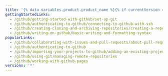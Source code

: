 ```yaml
---
title: '{% data variables.product.product_name %}{% if currentVersion == "free-pro-team@latest" %}.com{% endif %} 帮助文档'
gettingStartedLinks:
  - /github/getting-started-with-github/set-up-git
  - /github/authenticating-to-github/connecting-to-github-with-ssh
  - /github/creating-cloning-and-archiving-repositories/creating-a-repository-on-github
  - /github/writing-on-github/basic-writing-and-formatting-syntax
popularLinks:
  - /github/collaborating-with-issues-and-pull-requests/about-pull-requests
  - /github/authenticating-to-github
  - /github/importing-your-projects-to-github/adding-an-existing-project-to-github-using-the-command-line
  - /github/using-git/managing-remote-repositories
  - /github/working-with-github-pages
versions: '*'
---
```


